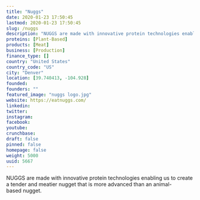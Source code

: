 ```yaml
---
title: "Nuggs"
date: 2020-01-23 17:50:45
lastmod: 2020-01-23 17:50:45
slug: /nuggs
description: "NUGGS are made with innovative protein technologies enabling us to create a tender and meatier nugget that is more advanced than an animal-based nugget."
proteins: [Plant-Based]
products: [Meat]
business: [Production]
finance_type: []
country: "United States"
country_code: "US"
city: "Denver"
location: [39.740413, -104.928]
founded: 
founders: ""
featured_image: "nuggs logo.jpg"
website: https://eatnuggs.com/
linkedin: 
twitter: 
instagram: 
facebook: 
youtube: 
crunchbase: 
draft: false
pinned: false
homepage: false
weight: 5000
uuid: 5667
---
```

NUGGS are made with innovative protein technologies enabling us to create a tender and meatier nugget that is more advanced than an animal-based nugget.
